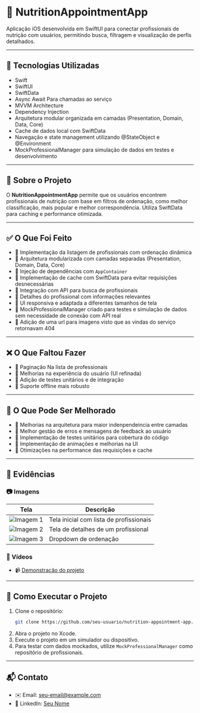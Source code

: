 # 📌 NutritionAppointmentApp

Aplicação iOS desenvolvida em SwiftUI para conectar profissionais de nutrição com usuários, permitindo busca, filtragem e visualização de perfis detalhados.

---

## 🚀 Tecnologias Utilizadas

- Swift
- SwiftUI
- SwiftData
- Async Await Para chamadas ao serviço
- MVVM Architecture
- Dependency Injection
- Arquitetura modular organizada em camadas (Presentation, Domain, Data, Core)
- Cache de dados local com SwiftData
- Navegação e state management utilizando @StateObject e @Environment
- MockProfessionalManager para simulação de dados em testes e desenvolvimento

---

## 📖 Sobre o Projeto

O **NutritionAppointmentApp** permite que os usuários encontrem profissionais de nutrição com base em filtros de ordenação, como melhor classificação, mais popular e melhor correspondência. Utiliza SwiftData para caching e performance otimizada.

---

## ✅ O Que Foi Feito

- 🔹 Implementação da listagem de profissionais com ordenação dinâmica
- 🔹 Arquitetura modularizada com camadas separadas (Presentation, Domain, Data, Core)
- 🔹 Injeção de dependências com `AppContainer`
- 🔹 Implementação de cache com SwiftData para evitar requisições desnecessárias
- 🔹 Integração com API para busca de profissionais
- 🔹 Detalhes do profissional com informações relevantes
- 🔹 UI responsiva e adaptada a diferentes tamanhos de tela
- 🔹 MockProfessionalManager criado para testes e simulação de dados sem necessidade de conexão com API real
- 🔹 Adição de uma url para imagens visto que as vindas do serviço retornavam 404

---

## ❌ O Que Faltou Fazer

- 🔸 Paginação Na lista de professionais
- 🔸 Melhorias na experiência do usuário (UI refinada)
- 🔸 Adição de testes unitários e de integração
- 🔸 Suporte offline mais robusto

---

## 🔧 O Que Pode Ser Melhorado

- 🔹 Melhorias na arquitetura para maior indenpendeincia entre camadas
- 🔹 Melhor gestão de erros e mensagens de feedback ao usuário
- 🔹 Implementação de testes unitários para cobertura do código
- 🔹 Implementação de animações e melhorias na UI
- 🔹 Otimizações na performance das requisições e cache

---

## 📸 Evidências

### 📷 Imagens

| Tela | Descrição |
|------|----------|
| ![Imagem 1](link-da-imagem) | Tela inicial com lista de profissionais |
| ![Imagem 2](link-da-imagem) | Tela de detalhes de um profissional |
| ![Imagem 3](link-da-imagem) | Dropdown de ordenação |

### 🎥 Vídeos

- 📹 [Demonstração do projeto](link-do-video)

---

## 📌 Como Executar o Projeto

1. Clone o repositório:
   ```sh
   git clone https://github.com/seu-usuario/nutrition-appointment-app.git
   ```
2. Abra o projeto no Xcode.
3. Execute o projeto em um simulador ou dispositivo.
4. Para testar com dados mockados, utilize `MockProfessionalManager` como repositório de profissionais.

---

## 📬 Contato

- ✉️ Email: [seu-email@example.com](mailto:seu-email@example.com)
- 💼 LinkedIn: [Seu Nome](https://www.linkedin.com/in/seu-perfil/)

